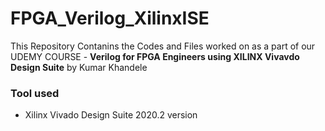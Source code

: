 # FPGA_Verilog_XilinxISE

This Repository Contanins the Codes and Files worked on as a part of our UDEMY COURSE - **Verilog for FPGA Engineers using XILINX Vivavdo Design Suite** by Kumar Khandele

### Tool used

- Xilinx Vivado Design Suite 2020.2 version

